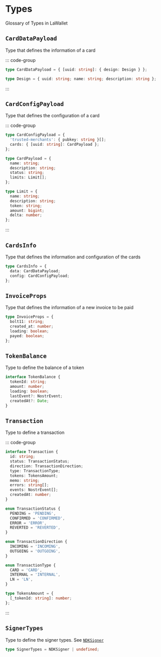 # Types

Glossary of Types in LaWallet

## `CardDataPayload`

Type that defines the information of a card

::: code-group

```ts [CardDataPayload]
type CardDataPayload = { [uuid: string]: { design: Design } };
```

```ts [Design]
type Design = { uuid: string; name: string; description: string };
```

:::

## `CardConfigPayload`

Type that defines the configuration of a card

::: code-group

```ts [CardConfigPayload]
type CardConfigPayload = {
  'trusted-merchants': { pubkey: string }[];
  cards: { [uuid: string]: CardPayload };
};
```

```ts [CardPayload]
type CardPayload = {
  name: string;
  description: string;
  status: string;
  limits: Limit[];
};
```

```ts [Limit]
type Limit = {
  name: string;
  description: string;
  token: string;
  amount: bigint;
  delta: number;
};
```

:::

## `CardsInfo`

Type that defines the information and configuration of the cards

```ts [Config]
type CardsInfo = {
  data: CardDataPayload;
  config: CardConfigPayload;
};
```

## `InvoiceProps`

Type that defines the information of a new invoice to be paid

```ts [InvoiceProps]
type InvoiceProps = {
  bolt11: string;
  created_at: number;
  loading: boolean;
  payed: boolean;
};
```

## `TokenBalance`

Type to define the balance of a token

```ts [TokenBalance]
interface TokenBalance {
  tokenId: string;
  amount: number;
  loading: boolean;
  lastEvent?: NostrEvent;
  createdAt?: Date;
}
```

## `Transaction`

Type to define a transaction

::: code-group

```ts [Transaction]
interface Transaction {
  id: string;
  status: TransactionStatus;
  direction: TransactionDirection;
  type: TransactionType;
  tokens: TokensAmount;
  memo: string;
  errors: string[];
  events: NostrEvent[];
  createdAt: number;
}
```

```ts [Status]
enum TransactionStatus {
  PENDING = 'PENDING',
  CONFIRMED = 'CONFIRMED',
  ERROR = 'ERROR',
  REVERTED = 'REVERTED',
}
```

```ts [Direction]
enum TransactionDirection {
  INCOMING = 'INCOMING',
  OUTGOING = 'OUTGOING',
}
```

```ts [Types]
enum TransactionType {
  CARD = 'CARD',
  INTERNAL = 'INTERNAL',
  LN = 'LN',
}
```

```ts [TokensAmount]
type TokensAmount = {
  [_tokenId: string]: number;
};
```

:::

## `SignerTypes`

Type to define the signer types. See [`NDKSigner`](/react/api/glossary/ndk#ndksigner)

```ts [SignerTypes]
type SignerTypes = NDKSigner | undefined;
```

